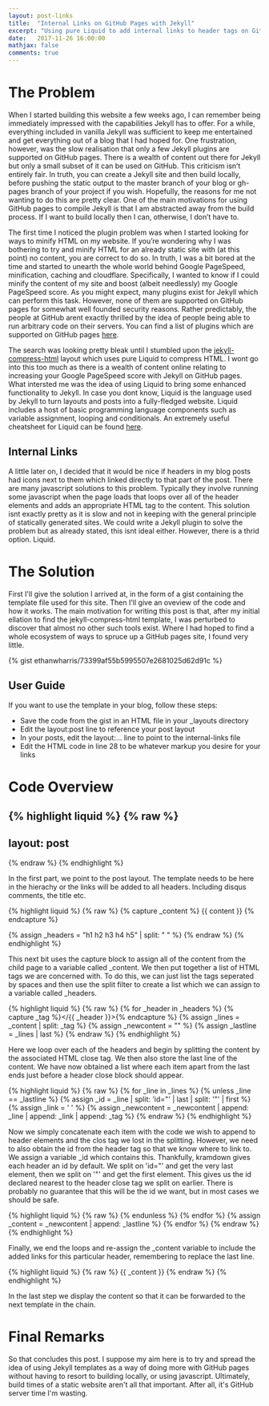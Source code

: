 ```yaml
---
layout: post-links
title:  "Internal Links on GitHub Pages with Jekyll"
excerpt: "Using pure Liquid to add internal links to header tags on GitHub pages"
date:   2017-11-26 16:00:00
mathjax: false
comments: true
---
```


# The Problem

When I started building this website a few weeks ago, I can remember being immediately impressed with the capabilities Jekyll has to offer. For a while, everything included in vanilla Jekyll was sufficient to keep me entertained and get everything out of a blog that I had hoped for. One frustration, however, was the slow realisation that only a few Jekyll plugins are supported on GitHub pages. There is a wealth of content out there for Jekyll but only a small subset of it can be used on GitHub. This criticism isn’t entirely fair. In truth, you can create a Jekyll site and then build locally, before pushing the static output to the master branch of your blog or gh-pages branch of your project if you wish. Hopefully, the reasons for me not wanting to do this are pretty clear. One of the main motivations for using GitHub pages to compile Jekyll is that I am abstracted away from the build process. If I want to build locally then I can, otherwise, I don’t have to.

The first time I noticed the plugin problem was when I started looking for ways to minify HTML on my website. If you’re wondering why I was bothering to try and minify HTML for an already static site with (at this point) no content, you are correct to do so. In truth, I was a bit bored at the time and started to unearth the whole world behind Google PageSpeed, minification, caching and cloudflare. Specifically, I wanted to know if I could minify the content of my site and boost (albeit needlessly) my Google PageSpeed score. As you might expect, many plugins exist for Jekyll which can perform this task. However, none of them are supported on GitHub pages for somewhat well founded security reasons. Rather predictably, the people at GitHub arent exactly thrilled by the idea of people being able to run arbitrary code on their servers. You can find a list of plugins which are supported on GitHub pages [here](https://pages.github.com/versions).

The search was looking pretty bleak until I stumbled upon the [jekyll-compress-html](https://github.com/penibelst/jekyll-compress-html) layout which uses pure Liquid to compress HTML. I wont go into this too much as there is a wealth of content online relating to increasing your Google PageSpeed score with Jekyll on GitHub pages. What intersted me was the idea of using Liquid to bring some enhanced functionality to Jekyll. In case you dont know, Liquid is the language used by Jekyll to turn layouts and posts into a fully-fledged website. Liquid includes a host of basic programming language components such as variable assignment, looping and conditionals. An extremely useful cheatsheet for Liquid can be found [here](https://github.com/Shopify/liquid/wiki/liquid-for-designers).

## Internal Links

A little later on, I decided that it would be nice if headers in my blog posts had icons next to them which linked directly to that part of the post. There are many javascript solutions to this problem. Typically they involve running some javascript when the page loads that loops over all of the header elements and adds an appropriate HTML tag to the content. This solution isnt exactly pretty as it is slow and not in keeping with the general principle of statically generated sites. We could write a Jekyll plugin to solve the problem but as already stated, this isnt ideal either. However, there is a thrid option. Liquid.

# The Solution

First I'll give the solution I arrived at, in the form of a gist containing the template file used for this site. Then I'll give an oveview of the code and how it works. The main motivation for writing this post is that, after my initial ellation to find the jekyll-compress-html template, I was perturbed to discover that almost no other such tools exist. Where I had hoped to find a whole ecosystem of ways to spruce up a GitHub pages site, I found very little.

{% gist ethanwharris/73399af55b5995507e2681025d62d91c %}
	
## User Guide

If you want to use the template in your blog, follow these steps:
- Save the code from the gist in an HTML file in your _layouts directory
- Edit the layout:post line to reference your post layout
- In your posts, edit the layout:... line to point to the internal-links file
- Edit the HTML code in line 28 to be whatever markup you desire for your links

# Code Overview

{% highlight liquid %}
{% raw %}
---
layout: post
---
{% endraw %}
{% endhighlight %}

In the first part, we point to the post layout. The template needs to be here in the hierachy or the links will be added to all headers. Including disqus comments, the title etc.

{% highlight liquid %}
{% raw %}
{% capture _content %}
  {{ content }}
{% endcapture %}

{% assign _headers = "h1 h2 h3 h4 h5" | split: " " %}
{% endraw %}
{% endhighlight %}

This next bit uses the capture block to assign all of the content from the child page to a variable called _content. We then put together a list of HTML tags we are concerned with. To do this, we can just list the tags seperated by spaces and then use the split filter to create a list which we can assign to a variable called _headers.

{% highlight liquid %}
{% raw %}
{% for _header in _headers %}
  {% capture _tag %}</{{ _header }}>{% endcapture %}
  {% assign _lines = _content | split: _tag %}
  {% assign _newcontent = "" %}
  {% assign _lastline = _lines | last %}
{% endraw %}
{% endhighlight %}

Here we loop over each of the headers and begin by splitting the content by the associated HTML close tag. We then also store the last line of the content. We have now obtained a list where each item apart from the last ends just before a header close block should appear.

{% highlight liquid %}
{% raw %}
  {% for _line in _lines %}
    {% unless _line == _lastline %}
      {% assign _id = _line | split: 'id="' | last | split: '"' | first %}
      {% assign _link = ' <a href="#' | append: _id | append: '"><i class="head-link fa fa-link"></i></a>' %}
      {% assign _newcontent = _newcontent | append: _line | append: _link | append: _tag %}
{% endraw %}
{% endhighlight %}

Now we simply concatenate each item with the code we wish to append to header elements and the clos tag we lost in the splitting. However, we need to also obtain the id from the header tag so that we know where to link to. We assign a variable _id which contains this. Thankfully, kramdown gives each header an id by default. We split on 'id="' and get the very last element, then we split on '"' and get the first element. This gives us the id declared nearest to the header close tag we split on earlier. There is probably no guarantee that this will be the id we want, but in most cases we should be safe.

{% highlight liquid %}
{% raw %}
    {% endunless %}
  {% endfor %}
  {% assign _content = _newcontent | append: _lastline %}
{% endfor %}
{% endraw %}
{% endhighlight %}

Finally, we end the loops and re-assign the _content variable to include the added links for this particular header, remembering to replace the last line.

{% highlight liquid %}
{% raw %}
{{ _content }}
{% endraw %}
{% endhighlight %}

In the last step we display the content so that it can be forwarded to the next template in the chain.

# Final Remarks

So that concludes this post. I suppose my aim here is to try and spread the idea of using Jekyll templates as a way of doing more with GitHub pages without having to resort to building locally, or using javascript. Ultimately, build times of a static website aren't all that important. After all, it's GitHub server time I'm wasting.